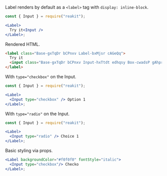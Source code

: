 <!-- Description -->

Label renders by default as a `<label>` tag with `display: inline-block`.

<!-- Minimal JSX to showcase component -->

```jsx
const { Input } = require("reakit");

<Label>
  Try it<Input />
</Label>;
```

Rendered HTML.

```html
<label class="Base-gxTqDr bCPnxv Label-bxMjsr cAGeQq">
  Try it
  <input class="Base-gxTqDr bCPnxv Input-hxTtdt edhqsy Box-cwadsP gAhprV" type="text">
</label>
```

With `type="checkbox"` on the Input.

```jsx
const { Input } = require("reakit");

<Label>
  <Input type="checkbox" /> Option 1
</Label>;
```

With `type="radio"` on the Input.

```jsx
const { Input } = require("reakit");

<Label>
  <Input type="radio" /> Choice 1
</Label>;
```

Basic styling via props.

```jsx
<Label backgroundColor="#f0f0f0" fontStyle="italic">
  <Input type="checkbox"/> Checko
</Label>;
```
